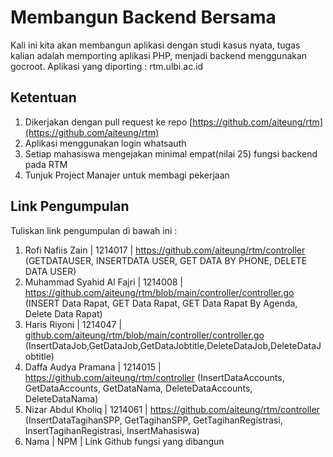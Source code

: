 # Membangun Backend Bersama

Kali ini kita akan membangun aplikasi dengan studi kasus nyata, tugas kalian adalah memporting aplikasi PHP, menjadi backend menggunakan gocroot.
Aplikasi yang diporting : rtm.ulbi.ac.id

## Ketentuan

1. Dikerjakan dengan pull request ke repo [https://github.com/aiteung/rtm](https://github.com/aiteung/rtm)
2. Aplikasi menggunakan login whatsauth
3. Setiap mahasiswa mengejakan minimal empat(nilai 25) fungsi backend pada RTM
4. Tunjuk Project Manajer untuk membagi pekerjaan

## Link Pengumpulan

Tuliskan link pengumpulan di bawah ini :

1. Rofi Nafiis Zain | 1214017 | https://github.com/aiteung/rtm/controller (GETDATAUSER, INSERTDATA USER, GET DATA BY PHONE, DELETE DATA USER)
2. Muhammad Syahid Al Fajri | 1214008 | https://github.com/aiteung/rtm/blob/main/controller/controller.go (INSERT Data Rapat, GET Data Rapat, GET Data Rapat By Agenda, Delete Data Rapat)
3. Haris Riyoni | 1214047 | [github.com/aiteung/rtm/blob/main/controller/controller.go ](https://github.com/aiteung/rtm/blob/main/controller/controller.go)(InsertDataJob,GetDataJob,GetDataJobtitle,DeleteDataJob,DeleteDataJobtitle)
4. Daffa Audya Pramana | 1214015 | https://github.com/aiteung/rtm/controller (InsertDataAccounts, GetDataAccounts, GetDataNama, DeleteDataAccounts, DeleteDataNama)
5. Nizar Abdul Kholiq | 1214061 | https://github.com/aiteung/rtm/controller (InsertDataTagihanSPP, GetTagihanSPP, GetTagihanRegistrasi, InsertTagihanRegistrasi, InsertMahasiswa)
6. Nama | NPM | Link Github fungsi yang dibangun
